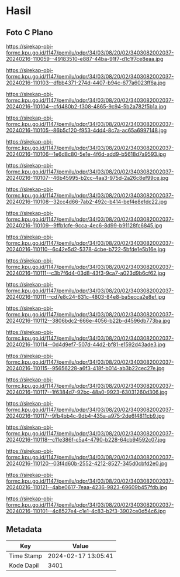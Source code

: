 # Hasil

## Foto C Plano

https://sirekap-obj-formc.kpu.go.id/1147/pemilu/pdpr/34/03/08/20/02/3403082002037-20240216-110059--49183510-e887-44ba-91f7-d1c1f7ce8eaa.jpg

https://sirekap-obj-formc.kpu.go.id/1147/pemilu/pdpr/34/03/08/20/02/3403082002037-20240216-110103--dfbb4371-274d-4407-b94c-677a6023ff6a.jpg

https://sirekap-obj-formc.kpu.go.id/1147/pemilu/pdpr/34/03/08/20/02/3403082002037-20240216-110104--cfd480b2-f308-4865-9c94-5b2a782f5b1a.jpg

https://sirekap-obj-formc.kpu.go.id/1147/pemilu/pdpr/34/03/08/20/02/3403082002037-20240216-110105--86b5c120-f953-4dd4-8c7a-ac65a6997148.jpg

https://sirekap-obj-formc.kpu.go.id/1147/pemilu/pdpr/34/03/08/20/02/3403082002037-20240216-110106--1e6d8c80-5e1e-4f6d-add9-b5618d7a9593.jpg

https://sirekap-obj-formc.kpu.go.id/1147/pemilu/pdpr/34/03/08/20/02/3403082002037-20240216-110107--46b45995-b2cc-4aa3-975d-2a26c8ef99ce.jpg

https://sirekap-obj-formc.kpu.go.id/1147/pemilu/pdpr/34/03/08/20/02/3403082002037-20240216-110108--32cc4d66-7ab2-492c-b414-bef4e8e1dc22.jpg

https://sirekap-obj-formc.kpu.go.id/1147/pemilu/pdpr/34/03/08/20/02/3403082002037-20240216-110109--9ffb1cfe-9cca-4ec6-8d99-b91128fc6845.jpg

https://sirekap-obj-formc.kpu.go.id/1147/pemilu/pdpr/34/03/08/20/02/3403082002037-20240216-110110--6c42e5d2-5378-4cbe-b722-5bfde1e5b16e.jpg

https://sirekap-obj-formc.kpu.go.id/1147/pemilu/pdpr/34/03/08/20/02/3403082002037-20240216-110111--c3b7f6d4-03d8-43f3-9ca7-a023d9b6cf62.jpg

https://sirekap-obj-formc.kpu.go.id/1147/pemilu/pdpr/34/03/08/20/02/3403082002037-20240216-110111--cd7e8c24-631c-4803-84e8-ba5ecca2e8ef.jpg

https://sirekap-obj-formc.kpu.go.id/1147/pemilu/pdpr/34/03/08/20/02/3403082002037-20240216-110112--3806bdc2-666e-4056-b22b-d4596db773ba.jpg

https://sirekap-obj-formc.kpu.go.id/1147/pemilu/pdpr/34/03/08/20/02/3403082002037-20240216-110114--0d4d9ef7-507d-44d2-bf81-e1592d43ade3.jpg

https://sirekap-obj-formc.kpu.go.id/1147/pemilu/pdpr/34/03/08/20/02/3403082002037-20240216-110115--95656228-a6f3-418f-b014-ab3b22cec27e.jpg

https://sirekap-obj-formc.kpu.go.id/1147/pemilu/pdpr/34/03/08/20/02/3403082002037-20240216-110117--1f6384d7-92bc-48a0-9923-63031260d306.jpg

https://sirekap-obj-formc.kpu.go.id/1147/pemilu/pdpr/34/03/08/20/02/3403082002037-20240216-110117--9fb4bb4c-9db4-435a-a975-2de6f4811cb9.jpg

https://sirekap-obj-formc.kpu.go.id/1147/pemilu/pdpr/34/03/08/20/02/3403082002037-20240216-110118--c11e386f-c5a4-4790-b228-64cb94592c07.jpg

https://sirekap-obj-formc.kpu.go.id/1147/pemilu/pdpr/34/03/08/20/02/3403082002037-20240216-110120--03f4d60b-2552-4212-8527-345d0cbfd2e0.jpg

https://sirekap-obj-formc.kpu.go.id/1147/pemilu/pdpr/34/03/08/20/02/3403082002037-20240216-110121--4abe0617-7eaa-4236-9823-69609b457fdb.jpg

https://sirekap-obj-formc.kpu.go.id/1147/pemilu/pdpr/34/03/08/20/02/3403082002037-20240216-110101--4c8527e4-c1e1-4c83-b2f3-3902ce0d54c6.jpg


## Metadata

| Key        | Value               |
| ---------- | ------------------- |
| Time Stamp | 2024-02-17 13:05:41 |
| Kode Dapil | 3401                |



